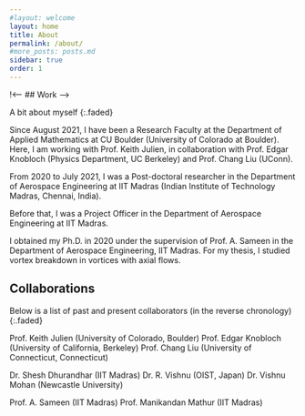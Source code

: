 ```yaml
---
#layout: welcome
layout: home
title: About
permalink: /about/
#more_posts: posts.md
sidebar: true
order: 1
---
```


!<-- ## Work -->

A bit about myself
{:.faded}

Since August 2021, I have been a Research Faculty at the Department of Applied Mathematics at CU Boulder (University of Colorado at Boulder). Here, I am working with Prof. Keith Julien, in collaboration with Prof. Edgar Knobloch (Physics Department, UC Berkeley) and Prof. Chang Liu (UConn).

From 2020 to July 2021, I was a Post-doctoral researcher in the Department of Aerospace Engineering at IIT Madras (Indian Institute of Technology Madras, Chennai, India).

Before that, I was a Project Officer in the Department of Aerospace Engineering at IIT Madras.

I obtained my Ph.D. in 2020 under the supervision of Prof. A. Sameen in the Department of Aerospace Engineering, IIT Madras. For my thesis, I studied vortex breakdown in vortices with axial flows.


## Collaborations

Below is a list of past and present collaborators (in the reverse chronology)
{:.faded}

Prof. Keith Julien (University of Colorado, Boulder)
Prof. Edgar Knobloch (University of California, Berkeley)
Prof. Chang Liu (University of Connecticut, Connecticut)

Dr. Shesh Dhurandhar (IIT Madras)
Dr. R. Vishnu (OIST, Japan)
Dr. Vishnu Mohan (Newcastle University)

Prof. A. Sameen (IIT Madras)
Prof. Manikandan Mathur (IIT Madras) 

